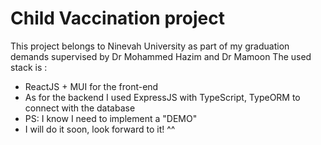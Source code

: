 # Child Vaccination project
This project belongs to Ninevah University as part of my graduation demands supervised by Dr Mohammed Hazim and Dr Mamoon
The used stack is :
-  ReactJS + MUI for the front-end
 -  As for the backend I used ExpressJS with TypeScript, TypeORM to connect with the database
 -  PS: I know I need to implement a "DEMO" 
  - I will do it soon, look forward to it! ^^
